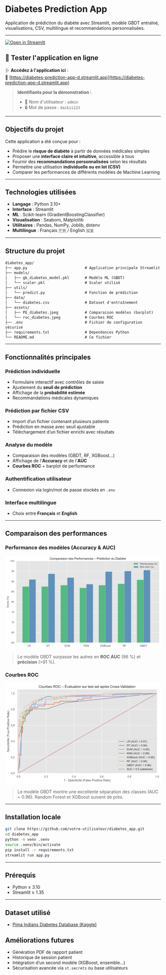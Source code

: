 
# Diabetes Prediction App

Application de prédiction du diabète avec Streamlit, modèle GBDT entraîné, visualisations, CSV, multilingue et recommandations personnalisées.

---

[![Open in Streamlit](https://static.streamlit.io/badges/streamlit_badge_black_white.svg)](https://diabetes-prediction-app-d.streamlit.app)

## 🚀 Tester l'application en ligne

🩺 **Accédez à l'application ici** :  
🔗 [https://diabetes-prediction-app-d.streamlit.app](https://diabetes-prediction-app-d.streamlit.app)

> **Identifiants pour la démonstration :**  
> - 👤 Nom d'utilisateur : `admin`  
> - 🔒 Mot de passe : `daikii123`

---

## Objectifs du projet

Cette application a été conçue pour :

- Prédire le **risque de diabète** à partir de données médicales simples
- Proposer une **interface claire et intuitive**, accessible à tous
- Fournir des **recommandations personnalisées** selon les résultats
- Permettre une utilisation **individuelle ou en lot (CSV)**
- Comparer les performances de différents modèles de Machine Learning

---

## Technologies utilisées

- **Langage** : Python 3.10+  
- **Interface** : Streamlit  
- **ML** : Scikit-learn (GradientBoostingClassifier)  
- **Visualisation** : Seaborn, Matplotlib  
- **Utilitaires** : Pandas, NumPy, Joblib, dotenv  
- **Multilingue** : Français 🇫🇷 / English 🇬🇧  

---

## Structure du projet

```
diabetes_app/
├── app.py                          # Application principale Streamlit
├── models/
│   ├── gb_diabetes_model.pkl       # Modèle ML (GBDT)
│   └── scaler.pkl                  # Scaler utilisé
├── utils/
│   └── predict.py                  # Fonction de prédiction
├── data/
│   └── diabetes.csv                # Dataset d'entraînement
├── assets/
│   ├── PE_diabetes.jpeg            # Comparaison modèles (barplot)
│   └── roc_diabetes.jpeg           # Courbes ROC
├── .env                            # Fichier de configuration sécurisé
├── requirements.txt                # Dépendances Python
└── README.md                       # Ce fichier
```

---

## Fonctionnalités principales

### Prédiction individuelle
- Formulaire interactif avec contrôles de saisie
- Ajustement du **seuil de prédiction**
- Affichage de la **probabilité estimée**
- Recommandations médicales dynamiques

### Prédiction par fichier CSV
- Import d’un fichier contenant plusieurs patients
- Prédiction en masse avec seuil ajustable
- Téléchargement d’un fichier enrichi avec résultats

### Analyse du modèle
- Comparaison des modèles (GBDT, RF, XGBoost...)
- Affichage de l'**Accuracy** et de l'**AUC**
- **Courbes ROC** + barplot de performance

### Authentification utilisateur
- Connexion via login/mot de passe stockés en `.env`

### Interface multilingue
- Choix entre **Français** et **English**

---

## Comparaison des performances

### Performance des modèles (Accuracy & AUC)
![Performance](assets/PE_diabetes.jpeg)

> Le modèle GBDT surpasse les autres en **ROC AUC** (96 %) et **précision** (>91 %).

### Courbes ROC
![ROC](assets/roc_diabetes.jpeg)

> Le modèle GBDT montre une excellente séparation des classes (AUC = 0.96). Random Forest et XGBoost suivent de près.

---

## Installation locale

```bash
git clone https://github.com/votre-utilisateur/diabetes_app.git
cd diabetes_app
python -m venv .venv
source .venv/bin/activate  
pip install -r requirements.txt
streamlit run app.py
```

---

## Prérequis

- Python ≥ 3.10
- Streamlit ≥ 1.35

---

## Dataset utilisé

- [Pima Indians Diabetes Database (Kaggle)](https://www.kaggle.com/datasets/uciml/pima-indians-diabetes-database)


## Améliorations futures

- Génération PDF de rapport patient
- Historique de session patient
- Intégration d’un second modèle (XGBoost, ensemble...)
- Sécurisation avancée via `st.secrets` ou base utilisateurs


